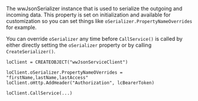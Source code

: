 ﻿The wwJsonSerializer instance that is used to serialize the outgoing and incoming data. This property is set on initialization and available for customization so you can set things like `oSerializer.PropertyNameOverrides` for example.You can override `oSerializer` any time before `CallService()` is called by either directly setting the `oSerializer` property or by calling `CreateSerializer()`.```foxproloClient = CREATEOBJECT("wwJsonServiceClient")loClient.oSerializer.PropertyNameOVerrides = "firstName,lastName,lastAccess"loClient.oHttp.AddHeader("Authorization", lcBearerToken)loClient.CallService(...)```